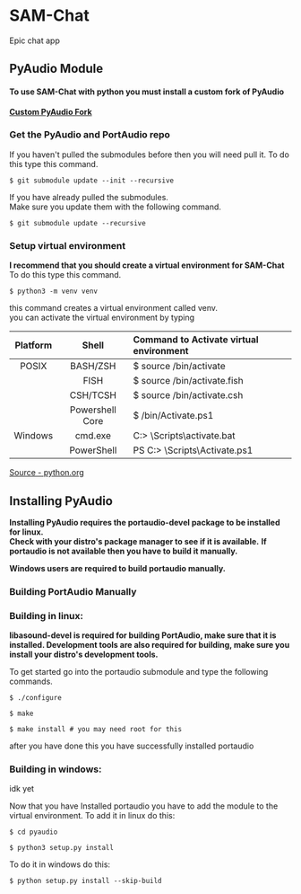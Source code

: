 # SAM-Chat
Epic chat app

## PyAudio Module
#### To use SAM-Chat with python you must install a custom fork of PyAudio
**[Custom PyAudio Fork](https://git.skeh.site/skeh/pyaudio.git)**

### Get the PyAudio and PortAudio repo
If you haven't pulled the submodules before then you will need pull it. To do this type this command.
```shell
$ git submodule update --init --recursive
```
If you have already pulled the submodules. \
Make sure you update them with the following command.
```shell
$ git submodule update --recursive
```

### Setup virtual environment
**I recommend that you should create a virtual environment for SAM-Chat** \
To do this type this command.
```shell
$ python3 -m venv venv
```
this command creates a virtual environment called venv. \
you can activate the virtual environment by typing 

| Platform |      Shell      | Command to Activate virtual environment | 
|:--------:|:---------------:|:----------------------------------------|
|  POSIX   |    BASH/ZSH     | $ source <venv>/bin/activate            |
|          |      FISH       | $ source <venv>/bin/activate.fish       |
|          |    CSH/TCSH     | $ source <venv>/bin/activate.csh        |
|          | Powershell Core | $ <venv>/bin/Activate.ps1               |
| Windows  |     cmd.exe     | C:\> <venv>\Scripts\activate.bat        |
|          |   PowerShell    | PS C:\> <venv>\Scripts\Activate.ps1     |

[Source - python.org](https://docs.python.org/3/library/venv.html)

## Installing PyAudio
**Installing PyAudio requires the portaudio-devel package to be installed for linux.** \
**Check with your distro's package manager to see if it is available.** 
**If portaudio is not available then you have to build it manually.**

**Windows users are required to build portaudio manually.**

### Building PortAudio Manually
### Building in linux:
**libasound-devel is required for building PortAudio, make sure that it is installed. 
Development tools are also required for building, make sure you install your distro's
development tools.**


To get started go into the portaudio submodule and type the following commands.
```shell
$ ./configure

$ make

$ make install # you may need root for this
```
after you have done this you have successfully installed portaudio

### Building in windows:
idk yet


Now that you have Installed portaudio you have to add the module to the virtual environment.
To add it in linux do this:
```shell
$ cd pyaudio

$ python3 setup.py install
```
To do it in windows do this:
```shell
$ python setup.py install --skip-build
```